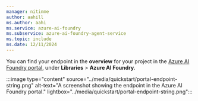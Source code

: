 ```yaml
---
manager: nitinme
author: aahill
ms.author: aahi
ms.service: azure-ai-foundry
ms.subservice: azure-ai-foundry-agent-service
ms.topic: include
ms.date: 12/11/2024
---
```


You can find your endpoint in the **overview** for your project in the [Azure AI Foundry portal](https://ai.azure.com/?cid=learnDocs), under **Libraries** > **Azure AI Foundry**.

:::image type="content" source="../media/quickstart/portal-endpoint-string.png" alt-text="A screenshot showing the endpoint in the Azure AI Foundry portal." lightbox="../media/quickstart/portal-endpoint-string.png":::
